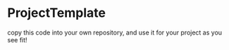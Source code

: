 # ProjectTemplate
copy this code into your own repository, and use it for your project as you see fit!

